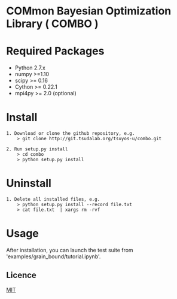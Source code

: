 COMmon Bayesian Optimization Library ( COMBO )
========


# Required Packages ############################
* Python 2.7.x
* numpy  >=1.10
* scipy  >= 0.16
* Cython >= 0.22.1
* mpi4py >= 2.0 (optional)


# Install ######################################
	1. Download or clone the github repository, e.g.
		> git clone http://git.tsudalab.org/tsuyos-u/combo.git

	2. Run setup.py install
		> cd combo
		> python setup.py install

# Uninstall

	1. Delete all installed files, e.g.
		> python setup.py install --record file.txt
		> cat file.txt  | xargs rm -rvf


# Usage
After installation, you can launch the test suite from 'examples/grain_bound/tutorial.ipynb'.


## Licence
[MIT](https://github.com/tcnksm/tool/blob/master/LICENCE)
